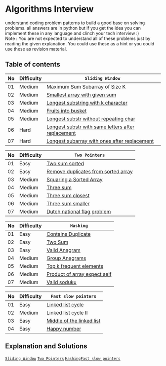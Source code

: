 # Algorithms Interview

understand coding problem patterns to build a good base on solving problems. all answers are in python but if you get the idea you can implement these in any language and clinch your tech interview :) <br/>
Note : You are not expected to understand all of these problems just by reading the given explanation. You could use these as a hint or you could use these as revision material.

## Table of contents

| No  | Difficulty | `Sliding Window`                                                                          |
| --- | ---------- | ----------------------------------------------------------------------------------------- |
| 01  | Medium     | [Maximum Sum Subarray of Size K ](01-sliding-window/SLIDING_WINDOW.md)                    |
| 02  | Medium     | [Smallest array with given sum](01-sliding-window/SLIDING_WINDOW.md)                      |
| 03  | Medium     | [Longest substring with k character](01-sliding-window/SLIDING_WINDOW.md)                 |
| 04  | Medium     | [Fruits into busket](01-sliding-window/SLIDING_WINDOW.md#fruits-into-basket)              |
| 05  | Medium     | [Longest substr without repeating char](01-sliding-window/SLIDING_WINDOW.md)              |
| 06  | Hard       | [Longest substr with same letters after replacement](01-sliding-window/SLIDING_WINDOW.md) |
| 07  | Hard       | [Longest subarray with ones after replacement](01-sliding-window/SLIDING_WINDOW.md)       |

| No  | Difficulty | `Two Pointers`                                                         |
| --- | ---------- | ---------------------------------------------------------------------- |
| 01  | Easy       | [Two sum sorted](02-two-pointers/TWO_POINTERS.md)                      |
| 02  | Easy       | [Remove duplicates from sorted array](02-two-pointers/TWO_POINTERS.md) |
| 03  | Medium     | [Squaring a Sorted Array](02-two-pointers/TWO_POINTERS.md)             |
| 04  | Medium     | [Three sum](02-two-pointers/TWO_POINTERS.md)                           |
| 05  | Medium     | [Three sum closest](02-two-pointers/TWO_POINTERS.md)                   |
| 06  | Medium     | [Three sum smaller](02-two-pointers/TWO_POINTERS.md)                   |
| 07  | Medium     | [Dutch national flag problem](02-two-pointers/TWO_POINTERS.md)         |

| No  | Difficulty | `Hashing`                                             |
| --- | ---------- | ----------------------------------------------------- |
| 01  | Easy       | [Contains Duplicate](03-hashing/HASHING.md)           |
| 02  | Easy       | [Two Sum](03-hashing/HASHING.md)                      |
| 03  | Easy       | [Valid Anagram](03-hashing/HASHING.md)                |
| 04  | Medium     | [Group Anagrams](03-hashing/HASHING.md)               |
| 05  | Medium     | [Top k frequent elements](03-hashing/HASHING.md)      |
| 06  | Medium     | [Product of array expect self](03-hashing/HASHING.md) |
| 07  | Medium     | [Valid soduku](03-hashing/HASHING.md)                 |

| No  | Difficulty | `Fast slow pointers`                                                     |
| --- | ---------- | ------------------------------------------------------------------------ |
| 01  | Easy       | [Linked list cycle](04-fast_slow_pointers/FAST_SLOW_POINTERS.md)         |
| 02  | Medium     | [Linked list cycle II](04-fast_slow_pointers/FAST_SLOW_POINTERS.md)      |
| 03  | Easy       | [Middle of the linked list](04-fast_slow_pointers/FAST_SLOW_POINTERS.md) |
| 04  | Easy       | [Happy number](04-fast_slow_pointers/FAST_SLOW_POINTERS.md)              |

## Explanation and Solutions

[`Sliding Window`](01-sliding-window/SLIDING_WINDOW.md) [`Two Pointers`](02-two-pointers/TWO_POINTERS.md) [`Hashing`](03-hashing/HASHING.md)[`Fast slow pointers`](04-fast_slow_pointers/FAST_SLOW_POINTERS.md)
